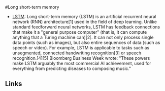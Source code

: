 #Long short-term memory

- [LSTM](https://en.wikipedia.org/wiki/Long_short-term_memory): Long 
short-term memory (LSTM) is an artificial recurrent neural
network (RNN) architecture[1] used in the field of deep
learning. Unlike standard feedforward neural networks, LSTM
has feedback connections that make it a "general purpose
computer" (that is, it can compute anything that a Turing
machine can)[2]. It can not only process single data points
(such as images), but also entire sequences of data (such as
speech or video). For example, LSTM is applicable to tasks
such as unsegmented, connected handwriting recognition[3] or
speech recognition.[4][5] Bloomberg Business Week wrote: "These
powers make LSTM arguably the most commercial AI achievement,
used for everything from predicting diseases to composing music."

## Links


